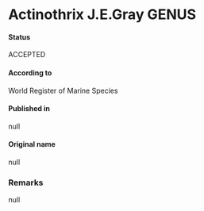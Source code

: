 Actinothrix J.E.Gray GENUS
=======

#### Status
ACCEPTED

#### According to
World Register of Marine Species

#### Published in
null

#### Original name
null

### Remarks
null